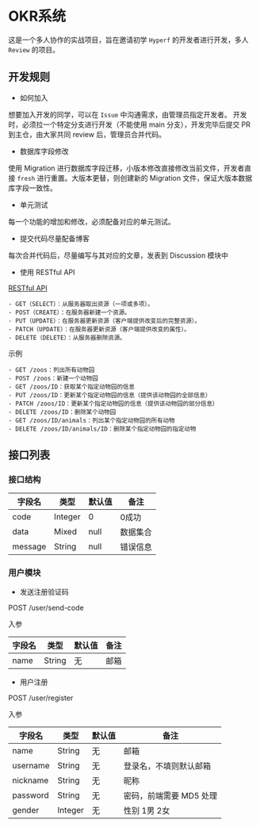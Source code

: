 # OKR系统

这是一个多人协作的实战项目，旨在邀请初学 `Hyperf` 的开发者进行开发，多人 `Review` 的项目。

## 开发规则

- 如何加入

想要加入开发的同学，可以在 `Issue` 中沟通需求，由管理员指定开发者。
开发时，必须拉一个特定分支进行开发（不能使用 main 分支），开发完毕后提交 PR 到主仓，由大家共同 review 后，管理员合并代码。

- 数据库字段修改

使用 Migration 进行数据库字段迁移，小版本修改直接修改当前文件，开发者直接 `fresh` 进行重置。大版本更替，则创建新的 Migration 文件，保证大版本数据库字段一致性。

- 单元测试

每一个功能的增加和修改，必须配备对应的单元测试。

- 提交代码尽量配备博客

每次合并代码后，尽量编写与其对应的文章，发表到 Discussion 模块中

- 使用 RESTful API

[RESTful API](http://www.ruanyifeng.com/blog/2014/05/restful_api.html)

    - GET（SELECT）：从服务器取出资源（一项或多项）。
    - POST（CREATE）：在服务器新建一个资源。
    - PUT（UPDATE）：在服务器更新资源（客户端提供改变后的完整资源）。
    - PATCH（UPDATE）：在服务器更新资源（客户端提供改变的属性）。
    - DELETE（DELETE）：从服务器删除资源。

示例

    - GET /zoos：列出所有动物园
    - POST /zoos：新建一个动物园
    - GET /zoos/ID：获取某个指定动物园的信息
    - PUT /zoos/ID：更新某个指定动物园的信息（提供该动物园的全部信息）
    - PATCH /zoos/ID：更新某个指定动物园的信息（提供该动物园的部分信息）
    - DELETE /zoos/ID：删除某个动物园
    - GET /zoos/ID/animals：列出某个指定动物园的所有动物
    - DELETE /zoos/ID/animals/ID：删除某个指定动物园的指定动物

## 接口列表

### 接口结构

| 字段名  | 类型    | 默认值 | 备注     |
| ------- | ------- | ------ | -------- |
| code    | Integer | 0      | 0成功    |
| data    | Mixed   | null   | 数据集合 |
| message | String  | null   | 错误信息 |

### 用户模块

- 发送注册验证码

POST /user/send-code

入参

| 字段名 | 类型   | 默认值 | 备注 |
| ------ | ------ | ------ | ---- |
| name   | String | 无     | 邮箱 |

- 用户注册

POST /user/register

入参

| 字段名   | 类型    | 默认值 | 备注                    |
| -------- | ------- | ------ | ----------------------- |
| name     | String  | 无     | 邮箱                    |
| username | String  | 无     | 登录名，不填则默认邮箱  |
| nickname | String  | 无     | 昵称                    |
| password | String  | 无     | 密码，前端需要 MD5 处理 |
| gender   | Integer | 无     | 性别 1男 2女            |
